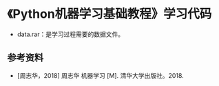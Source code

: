 《Python机器学习基础教程》学习代码
=====

- data.rar：是学习过程需要的数据文件。

## 参考资料
- [周志华，2018] 周志华 机器学习 [M]. 清华大学出版社。2018.